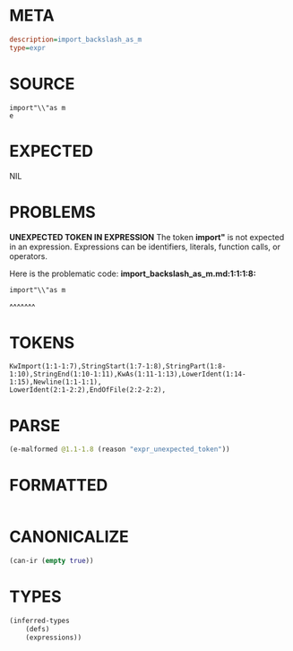 # META
~~~ini
description=import_backslash_as_m
type=expr
~~~
# SOURCE
~~~roc
import"\\"as m
e
~~~
# EXPECTED
NIL
# PROBLEMS
**UNEXPECTED TOKEN IN EXPRESSION**
The token **import"** is not expected in an expression.
Expressions can be identifiers, literals, function calls, or operators.

Here is the problematic code:
**import_backslash_as_m.md:1:1:1:8:**
```roc
import"\\"as m
```
^^^^^^^


# TOKENS
~~~zig
KwImport(1:1-1:7),StringStart(1:7-1:8),StringPart(1:8-1:10),StringEnd(1:10-1:11),KwAs(1:11-1:13),LowerIdent(1:14-1:15),Newline(1:1-1:1),
LowerIdent(2:1-2:2),EndOfFile(2:2-2:2),
~~~
# PARSE
~~~clojure
(e-malformed @1.1-1.8 (reason "expr_unexpected_token"))
~~~
# FORMATTED
~~~roc

~~~
# CANONICALIZE
~~~clojure
(can-ir (empty true))
~~~
# TYPES
~~~clojure
(inferred-types
	(defs)
	(expressions))
~~~
